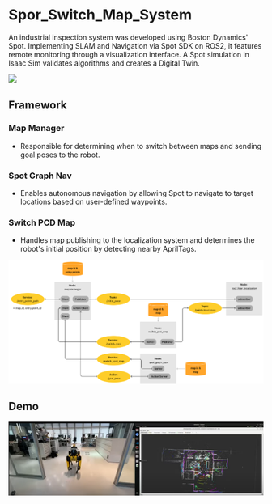 # Spor_Switch_Map_System

An industrial inspection system was developed using Boston Dynamics' Spot. Implementing SLAM and Navigation via Spot SDK on ROS2, it features remote monitoring through a visualization interface. A Spot simulation in Isaac Sim validates algorithms and creates a Digital Twin.

<img src="./images/portfolio_spot.jpg" width="500px">

## **Framework**

### Map Manager
- Responsible for determining when to switch between maps and sending goal poses to the robot.
### Spot Graph Nav
- Enables autonomous navigation by allowing Spot to navigate to target locations based on user-defined waypoints.
### Switch PCD Map
- Handles map publishing to the localization system and determines the robot's initial position by detecting nearby AprilTags.

<img src="./images/switch_map_framework.png" width="640px">

## **Demo**
<a href="https://youtu.be/ZL_bb400D3o?si=JQu_fL6QrJcjI_Wx" title="Link Title"><img src="./images/demo.png" alt="Alternate Text" /></a>
